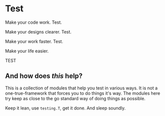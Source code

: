# Test

Make your code work. Test.

Make your designs clearer. Test.

Make your work faster. Test.

Make your life easier.

TEST

## And how does _this_ help?
This is a collection of modules that help you test in various ways.
It is not a one-true-framework that forces you to do things it's way.
The modules here try keep as close to the go standard way of doing things as
possible.

Keep it lean, use `testing.T`, get it done. And sleep soundly.

